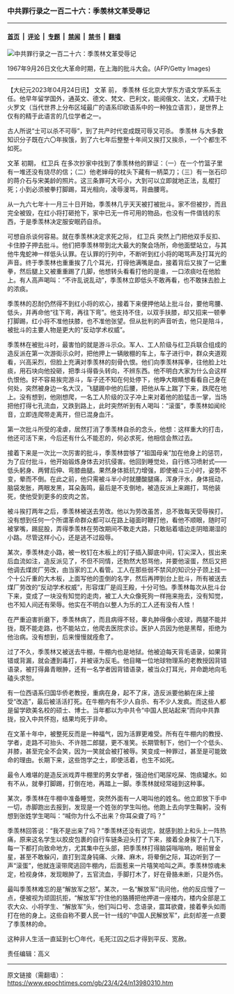### 中共罪行录之一百二十六：季羡林文革受辱记

---

#### [首页](../../../..?n13980310) &nbsp;|&nbsp; [评论](../../../../../epoch-comment?n13980310) &nbsp;|&nbsp; [专题](../../../../../epoch-special?n13980310) &nbsp;|&nbsp; [禁闻](../../../../../epoch-news?n13980310) &nbsp;|&nbsp; [禁书](../../../../../books?n13980310) &nbsp;|&nbsp; [翻墙](https://github.com/gfw-breaker/nogfw/blob/master/README.md?n13980310)


<div><img alt="中共罪行录之一百二十六：季羡林文革受辱记" class="attachment-djy_600_400 size-djy_600_400 wp-post-image" src="https://i.epochtimes.com/assets/uploads/2006/06/606030315161616-594x400.jpg"/>
<div class="caption">
 <p>
  1967年9月26日文化大革命时期，在上海的批斗大会。(AFP/Getty Images)
 </p>
</div></div><hr/><div class="post_content" id="artbody" itemprop="articleBody">
 <!-- article content begin -->
 <p>
  【大纪元2023年04月24日讯】
  <ok href="https://www.epochtimes.com/gb/tag/%E6%96%87%E9%9D%A9.html">
   文革
  </ok>
  前，
  <ok href="https://www.epochtimes.com/gb/tag/%E5%AD%A3%E7%BE%A1%E6%9E%97.html">
   季羡林
  </ok>
  任北京大学东方语文学系系主任。他早年留学国外，通英文、德文、梵文、巴利文，能阅俄文、法文，尤精于吐火罗文（当代世界上分布区域最广的语系印欧语系中的一种独立语言），是世界上仅有的精于此语言的几位学者之一。
 </p>
 <p>
  古人所说“士可以杀不可辱”，到了共产时代变成既可辱又可杀。
  <ok href="https://www.epochtimes.com/gb/tag/%E5%AD%A3%E7%BE%A1%E6%9E%97.html">
   季羡林
  </ok>
  与大多数知识分子既在六〇年挨饿，到了六七年后整整十年间又挨打又挨杀，一个个都生不如死。
 </p>
 <p>
  <ok href="https://www.epochtimes.com/gb/tag/%E6%96%87%E9%9D%A9.html">
   文革
  </ok>
  初期，
  <ok href="https://www.epochtimes.com/gb/tag/%E7%BA%A2%E5%8D%AB%E5%85%B5.html">
   红卫兵
  </ok>
  在多次抄家中找到了季羡林他的罪证：（一）在一个竹篮子里有一堆还没有烧尽的信；（二）他老婶母的枕头下藏有一柄菜刀；（三）有一张石印的蒋介石与宋美龄的照片。这三条罪可大可小，大到可以立即就地正法，乱棍打死；小到必须被拳打脚踢，耳光相向，凌辱漫骂，背曲腰弯。
 </p>
 <p>
  从一九六七年十一月三十日开始，季羡林几乎天天被打被批斗。家不但被抄，而且完全被毁，在红小将打砸抢下，家中已无一件可用的物品，也没有一件值钱的东西，于是季羡林决定服安眠药自杀。
 </p>
 <p>
  可想自杀谈何容易。就在季羡林决定求死之际，
  <ok href="https://www.epochtimes.com/gb/tag/%E7%BA%A2%E5%8D%AB%E5%85%B5.html">
   红卫兵
  </ok>
  突然上门把他双手反扣、卡住脖子押去批斗。他们把季羡林带到北大最大的聚会场所，命他面壁站立，与其他牛鬼蛇神一样低头认罪。在认罪的行列中，不断听到红小将的喝骂声及打耳光的声音。终于季羡林也重重挨了几个耳光，打得他满嘴是血，接着背后又挨了一记重拳，然后腿上又被重重踢了几脚，他想转头看看打他的是谁，一口浓痰吐在他脸上。有人高声喝叫：“不许乱说乱动”，季羡林立即低头不敢再看，也不敢抹去脸上的浓痰。
 </p>
 <p>
  季羡林的忍耐仍然得不到红小将的欢心，接着下来便押他站上批斗台，要他弯腰、低头，并再命他“往下弯，再往下弯”。他支持不住，以双手扶膝，却又招来一顿拳打脚踢，红小将不准他扶膝，也不准他张望。但从批判的声音听去，他只是陪斗，被批斗的主要人物是更大的“反动学术权威”。
 </p>
 <p>
  季羡林在被批斗时，最害怕的就是游斗示众。军人、工人阶级与红卫兵联合组成的造反派在第一次游街示众时，把他押上一辆敞棚的车上，车子进行中，群众夹道观看，兴高采烈，但脸上充满对季羡林的刻骨仇恨。他们向季羡林挥拳，往他脸上吐痰，用石块向他投砸，把季斗得昏头转向，不辨东西。他不明白大家为什么会这样仇恨他。好不容易挨完游斗，车子还不知在何处停下，他睁大眼睛想看看自己身在何处，突然被身边一名大汉，飞腿踢中他的后腰，把他从车上踹了下来，跌爬在地上。没有想到，他刚想爬，一名工人阶级的汉子冲上来对着他的脸猛击一掌，当场把他打得七孔流血，又跌到路上，此时突然听到有人喝叫：“滚蛋”，季羡林如闻纶音，立即连爬带走离开，但已混身血汗。
 </p>
 <p>
  第一次批斗所受的凌虐，居然打消了季羡林自杀的念头，他想：这样重大的打击，他还可活下来，今后还有什么不能忍的，何必求死，他相信会熬过去。
 </p>
 <p>
  接着下来是一次比一次厉害的批斗，季羡林尝够了“祖国母亲”加在他身上的惩罚，为了应付批斗，他开始锻炼身体去对抗侵害。他回到睡觉处，自行练习喷射式——低头躬身、两臂后伸、弯膝曲腿。果然身体抵抗力增强，即使被斗三小时，姿势不变，晕而不倒。在此之前，他只需被斗半小时就腰酸腿痛，浑身汗水，身体摇动，脑袋发胀，两眼发黑，耳朵轰鸣，最后是不支倒地，被造反派上来踢打，骂他装死，使他受到更多的皮肉之苦。
 </p>
 <p>
  被斗挨打两年之后，季羡林被送去劳改。他以为劳改虽苦，总不致每天受辱挨打。没有想到任何一个所谓革命群众都可以在路上碰面时鞭打他，看他不顺眼，随时可被掌嘴，踢屁股，弄得季羡林在劳改期间不敢走大路，只敢贴着墙边走阴暗潮湿的小路。尽管这样小心，还是逃不过殴辱。
 </p>
 <p>
  某次，季羡林走小路，被一枚钉在木板上的钉子插入脚底中间，钉尖深入，拔出来后血流如注，造反派见了，不但不同情，还勃然大怒骂他，并要他滚蛋，然后又把他调去煤炭厂劳改，由当家的工人看管。工人在那些弱不禁风的知识分子颈上挂一个十公斤重的大木板，上面写他的歪倒的名字，然后再押到台上批斗，所有被送去煤厂劳改的“反动学术权威”，形容煤厂是阎王殿，十分可怕。季羡林每次从批斗台下来，变成了一块没有知觉的走肉，被工人大众像死狗一样拖来拖去，没有知觉，也不知人间还有荣辱。他实在不明白以整人为乐的工人还有没有人性！
 </p>
 <p>
  在严重迫害折磨下，季羡林病了，而且病得不轻，睾丸肿得像小皮球，两腿不能并拢，既不能走路，也不能站立，他爬去医院求诊。医护人员因为他是黑帮，拒绝为他治病。没有想到，后来慢慢就痊愈了。
 </p>
 <p>
  过了不久，季羡林又被送去牛棚，牛棚内也是地狱。他被迫每天背毛语录，如果背错或背漏，就会遭到毒打，并被诬为反毛。他目睹一位地球物理系的老教授因背错语录，被打得鼻青眼肿，还有一名学者因背错语录，被当众打耳光，并命跪地向毛磕头求恕。
 </p>
 <p>
  有一位西语系归国华侨老教授，重病在身，起不了床，造反派要他躺在床上接受“改造”，最后被活活打死。在牛棚内有不少人自杀、有不少人发疯。而这些人都是留学欧美名校的硕士、博士。当年都以为中共令“中国人民站起来”而向中共靠拢，投入中共怀抱，结果均死于非命。
 </p>
 <p>
  在文革十年中，被整死反而是一种福气，因为活罪更难受。所有在牛棚内的教授、学者，走路不可抬头、不许翘二郎腿，更不准笑。长期管制下，他们一个个低头、并膝，甚至完全不会笑，因为一笑就会被打被辱。笑变成一种罪过，甚至是可能致命的理由。长期下来，这些饱学之士，即使活着，也生不如死。
 </p>
 <p>
  最令人难堪的是造反派戏弄牛棚里的男女学者，强迫他们喝尿吃屎、饱痰罐水。如有不从，就拳打脚踢，打倒在地，再踏上一脚。季羡林就经常碰到这种事。
 </p>
 <p>
  某次，季羡林在牛棚中准备睡觉，突然外面有一人喝叫他的姓名。他立即放下手中一切，赤脚跑出去报到，发现是一个姓张的学生叫他。他跑上去向学生鞠躬，没有想到张姓学生喝叫：“喊你为什么不出来？你耳朵聋了吗？”
 </p>
 <p>
  季羡林回答说：“我不是出来了吗？”季羡林还没有说完，就感到脸上和头上一阵热痛，原来这名学生以胶皮包裹的自行车链条迎头打了下来，接着全身挨了十几下，每一下都打向致命地方，尤其集中在头部，把季羡林打得脑袋嗡嗡响，眼前冒金星，甚至不敢躲闪，直打到混身钝痛、火辣、麻木，将晕倒之际，耳边听到了一声“滚蛋”，他就连滚带爬逃回牛棚内，后面惹来一片嘻笑哈叫之声。季羡林惊魂未定，检视身体，发现眼肿了，五官流血，手脚打木了，好在骨胳未断，只是外伤。
 </p>
 <p>
  最叫季羡林难忘的是“解放军之怒”。某次，一名“解放军”讯问他，他的反应慢了一点，便被视为顽固抗拒，“解放军”拧住他的胳膊把他押进一座楼内，楼内全部是工农大众、小将学生、“解放军”头，他们叫口号、念语录，震耳欲聋，接着拳头如雨打在他的身上。这些自称不要人民一针一线的“中国人民解放军”，此刻却差一点要了季羡林的命。
 </p>
 <p>
  这种非人生活一直延到七〇年代，毛死江囚之后才得到平反、宽赦。
 </p>
 <p>
  责任编辑：高义
 </p>
 <!-- article content end -->
 <div id="below_article_ad">
 </div>
</div>


---

原文链接（需翻墙）：https://www.epochtimes.com/gb/23/4/24/n13980310.htm